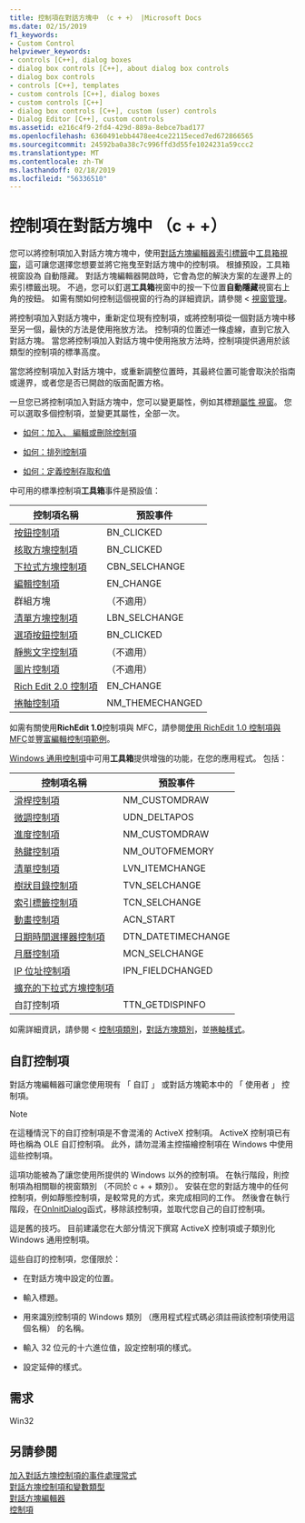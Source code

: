 ```yaml
---
title: 控制項在對話方塊中 （c + +） |Microsoft Docs
ms.date: 02/15/2019
f1_keywords:
- Custom Control
helpviewer_keywords:
- controls [C++], dialog boxes
- dialog box controls [C++], about dialog box controls
- dialog box controls
- controls [C++], templates
- custom controls [C++], dialog boxes
- custom controls [C++]
- dialog box controls [C++], custom (user) controls
- Dialog Editor [C++], custom controls
ms.assetid: e216c4f9-2fd4-429d-889a-8ebce7bad177
ms.openlocfilehash: 6360491ebb4478ee4ce22115eced7ed672866565
ms.sourcegitcommit: 24592ba0a38c7c996ffd3d55fe1024231a59ccc2
ms.translationtype: MT
ms.contentlocale: zh-TW
ms.lasthandoff: 02/18/2019
ms.locfileid: "56336510"
---
```

# <a name="controls-in-dialog-boxes-c"></a>控制項在對話方塊中 （c + +）

您可以將控制項加入對話方塊方塊中，使用[對話方塊編輯器索引標籤](../windows/dialog-editor-tab-toolbox.md)中[工具箱視窗](/visualstudio/ide/reference/toolbox)，這可讓您選擇您想要並將它拖曳至對話方塊中的控制項。 根據預設，工具箱 視窗設為 自動隱藏。 對話方塊編輯器開啟時，它會為您的解決方案的左邊界上的索引標籤出現。 不過，您可以釘選**工具箱**視窗中的按一下位置**自動隱藏**視窗右上角的按鈕。 如需有關如何控制這個視窗的行為的詳細資訊，請參閱 <<c0> [ 視窗管理](/visualstudio/ide/customizing-window-layouts-in-visual-studio)。

將控制項加入對話方塊中，重新定位現有控制項，或將控制項從一個對話方塊中移至另一個，最快的方法是使用拖放方法。 控制項的位置述一條虛線，直到它放入對話方塊。 當您將控制項加入對話方塊中使用拖放方法時，控制項提供適用於該類型的控制項的標準高度。

當您將控制項加入對話方塊中，或重新調整位置時，其最終位置可能會取決於指南或邊界，或者您是否已開啟的版面配置方格。

一旦您已將控制項加入對話方塊中，您可以變更屬性，例如其標題[屬性 視窗](/visualstudio/ide/reference/properties-window)。 您可以選取多個控制項，並變更其屬性，全部一次。

- [如何：加入、 編輯或刪除控制項](adding-editing-or-deleting-controls.md)

- [如何：排列控制項](../windows/arrangement-of-controls-on-dialog-boxes.md)

- [如何：定義控制存取和值](../windows/defining-mnemonics-access-keys.md)

中可用的標準控制項**工具箱**事件是預設值：

|控制項名稱|預設事件|
|---|---|
|[按鈕控制項](../mfc/reference/cbutton-class.md)|BN_CLICKED|
|[核取方塊控制項](../mfc/reference/styles-used-by-mfc.md#button-styles)|BN_CLICKED|
|[下拉式方塊控制項](../mfc/reference/ccombobox-class.md)|CBN_SELCHANGE|
|[編輯控制項](../mfc/reference/cedit-class.md)|EN_CHANGE|
|群組方塊|（不適用）|
|[清單方塊控制項](../mfc/reference/clistbox-class.md)|LBN_SELCHANGE|
|[選項按鈕控制項](../mfc/reference/styles-used-by-mfc.md#button-styles)|BN_CLICKED|
|[靜態文字控制項](../mfc/reference/cstatic-class.md)|（不適用）|
|[圖片控制項](../mfc/reference/cpictureholder-class.md)|（不適用）|
|[Rich Edit 2.0 控制項](../mfc/using-cricheditctrl.md)|EN_CHANGE|
|[捲軸控制項](../mfc/reference/cscrollbar-class.md)|NM_THEMECHANGED|

如需有關使用**RichEdit 1.0**控制項與 MFC，請參閱[使用 RichEdit 1.0 控制項與 MFC](../windows/using-the-richedit-1-0-control-with-mfc.md)並[豐富編輯控制項範例](../mfc/rich-edit-control-examples.md)。

[Windows 通用控制項](../mfc/controls-mfc.md)中可用**工具箱**提供增強的功能，在您的應用程式。 包括：

|控制項名稱|預設事件|
|---|---|
|[滑桿控制項](../mfc/slider-control-styles.md)|NM_CUSTOMDRAW|
|[微調控制項](../mfc/using-cspinbuttonctrl.md)|UDN_DELTAPOS|
|[進度控制項](../mfc/styles-for-the-progress-control.md)|NM_CUSTOMDRAW|
|[熱鍵控制項](../mfc/using-a-hot-key-control.md)|NM_OUTOFMEMORY|
|[清單控制項](../mfc/list-control-and-list-view.md)|LVN_ITEMCHANGE|
|[樹狀目錄控制項](../mfc/tree-control-styles.md)|TVN_SELCHANGE|
|[索引標籤控制項](../mfc/tab-controls-and-property-sheets.md)|TCN_SELCHANGE|
|[動畫控制項](../mfc/using-an-animation-control.md)|ACN_START|
|[日期時間選擇器控制項](../mfc/creating-the-date-and-time-picker-control.md)|DTN_DATETIMECHANGE|
|[月曆控制項](../mfc/month-calendar-control-examples.md)|MCN_SELCHANGE|
|[IP 位址控制項](../mfc/reference/cipaddressctrl-class.md)|IPN_FIELDCHANGED|
|[擴充的下拉式方塊控制項](../mfc/creating-an-extended-combo-box-control.md)||
|自訂控制項|TTN_GETDISPINFO|

如需詳細資訊，請參閱 <<c0> [ 控制項類別](../mfc/control-classes.md)，[對話方塊類別](../mfc/dialog-box-classes.md)，並[捲軸樣式](../mfc/reference/styles-used-by-mfc.md#scroll-bar-styles)。

## <a name="custom-controls"></a>自訂控制項

對話方塊編輯器可讓您使用現有 「 自訂 」 或對話方塊範本中的 「 使用者 」 控制項。

> [!NOTE]
> 在這種情況下的自訂控制項是不會混淆的 ActiveX 控制項。 ActiveX 控制項已有時也稱為 OLE 自訂控制項。 此外，請勿混淆主控描繪控制項在 Windows 中使用這些控制項。

這項功能被為了讓您使用所提供的 Windows 以外的控制項。 在執行階段，則控制項為相關聯的視窗類別 （不同於 c + + 類別）。 安裝在您的對話方塊中的任何控制項，例如靜態控制項，是較常見的方式，來完成相同的工作。 然後會在執行階段，在[OnInitDialog](../mfc/reference/cdialog-class.md#oninitdialog)函式，移除該控制項，並取代您自己的自訂控制項。

這是舊的技巧。 目前建議您在大部分情況下撰寫 ActiveX 控制項或子類別化 Windows 通用控制項。

這些自訂的控制項，您僅限於：

- 在對話方塊中設定的位置。

- 輸入標題。

- 用來識別控制項的 Windows 類別 （應用程式程式碼必須註冊該控制項使用這個名稱） 的名稱。

- 輸入 32 位元的十六進位值，設定控制項的樣式。

- 設定延伸的樣式。

## <a name="requirements"></a>需求

Win32

## <a name="see-also"></a>另請參閱

[加入對話方塊控制項的事件處理常式](../windows/adding-event-handlers-for-dialog-box-controls.md)<br/>
[對話方塊控制項和變數類型](../ide/dialog-box-controls-and-variable-types.md)<br/>
[對話方塊編輯器](../windows/dialog-editor.md)<br/>
[控制項](../mfc/controls-mfc.md)<br/>